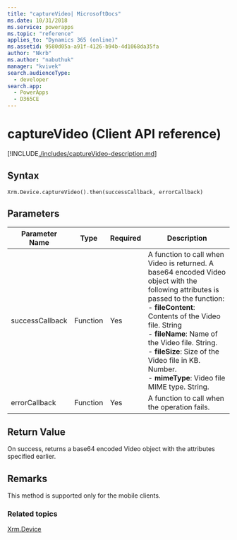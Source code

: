 ```yaml
---
title: "captureVideo| MicrosoftDocs"
ms.date: 10/31/2018
ms.service: powerapps
ms.topic: "reference"
applies_to: "Dynamics 365 (online)"
ms.assetid: 9580d05a-a91f-4126-b94b-4d1068da35fa
author: "Nkrb"
ms.author: "nabuthuk"
manager: "kvivek"
search.audienceType: 
  - developer
search.app: 
  - PowerApps
  - D365CE
---
```

# captureVideo (Client API reference)



[!INCLUDE[./includes/captureVideo-description.md](./includes/captureVideo-description.md)]


## Syntax

`Xrm.Device.captureVideo().then(successCallback, errorCallback)`

## Parameters

| Parameter Name        | Type           | Required  |Description  |
| ------------- |-------------| -----|-----|
|successCallback |Function | Yes|A function to call when Video is returned. A base64 encoded Video object with the following attributes is passed to the function:<br/>- **fileContent**: Contents of the Video file. String <br/>- **fileName**: Name of the Video file. String.<br/>- **fileSize**: Size of the Video file in KB. Number.<br/>- **mimeType**: Video file MIME type. String.|
|errorCallback |Function | Yes|A function to call when the operation fails. |
 

## Return Value
On success, returns a base64 encoded Video object with the attributes specified earlier.

## Remarks
This method is supported only for the mobile clients.

### Related topics
[Xrm.Device](../xrm-device.md)

